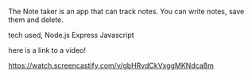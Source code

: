The Note taker is an app that can track notes. You can write notes, save them and delete. 

tech used, 
Node.js 
Express
Javascript

here is a link to a video!

https://watch.screencastify.com/v/gbHRvdCkVxggMKNdca8m
